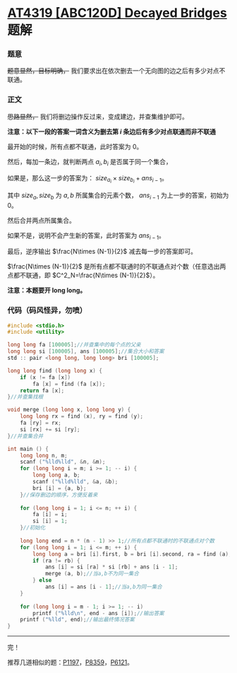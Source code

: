 # [AT4319 [ABC120D] Decayed Bridges](https://www.luogu.com.cn/problem/AT4319) 题解

### 题意

~~题意显然，目标明确，~~ 我们要求出在依次删去一个无向图的边之后有多少对点不联通。

### 正文

~~思路显然，~~ 我们将删边操作反过来，变成建边，并查集维护即可。

**注意：以下一段的答案一词含义为删去第 $i$ 条边后有多少对点联通而非不联通**

最开始的时候，所有点都不联通，此时答案为 $0$。

然后，每加一条边，就判断两点 $a_i,b_i$ 是否属于同一个集合，

如果是，那么这一步的答案为： $size_{a_i}\times size_{b_i}+ans_{i-1}$。

其中 $size_a,size_b$ 为 $a,b$ 所属集合的元素个数， $ans_{i-1}$ 为上一步的答案，初始为 $0$。

然后合并两点所属集合。

如果不是，说明不会产生新的答案，此时答案为 $ans_{i-1}$。

最后，逆序输出 $\frac{N\times (N-1)}{2}$ 减去每一步的答案即可。

$\frac{N\times (N-1)}{2}$ 是所有点都不联通时的不联通点对个数（任意选出两点都不联通，即 $C^2_N=\frac{N\times (N-1)}{2}$）。

**注意：本题要开 long long。**

### 代码（码风怪异，勿喷）

```c++
#include <stdio.h>
#include <utility>

long long fa [100005];//并查集中的每个点的父亲
long long si [100005], ans [100005];//集合大小和答案
std :: pair <long long, long long> bri [100005];

long long find (long long x) {
    if (x != fa [x])
        fa [x] = find (fa [x]);
    return fa [x];
}//并查集找根

void merge (long long x, long long y) {
    long long rx = find (x), ry = find (y);
    fa [ry] = rx;
    si [rx] += si [ry];
}//并查集合并

int main () {
    long long n, m;
    scanf ("%lld%lld", &n, &m);
    for (long long i = m; i >= 1; -- i) {
        long long a, b;
        scanf ("%lld%lld", &a, &b);
        bri [i] = {a, b};
    }//保存删边的顺序，方便反着来
    
    for (long long i = 1; i <= n; ++ i) {
        fa [i] = i;
        si [i] = 1;
    }//初始化
    
    long long end = n * (n - 1) >> 1;//所有点都不联通时的不联通点对个数
    for (long long i = 1; i <= m; ++ i) {
        long long a = bri [i].first, b = bri [i].second, ra = find (a), rb = find (b);
        if (ra != rb) {
            ans [i] = si [ra] * si [rb] + ans [i - 1];
            merge (a, b);//当a,b不为同一集合
        } else
            ans [i] = ans [i - 1];//当a,b为同一集合
    }
    
    for (long long i = m - 1; i >= 1; -- i)
        printf ("%lld\n", end - ans [i]);//输出答案
    printf ("%lld", end);//输出最终情况答案
}
```

---

完！

推荐几道相似的题：[P1197](https://www.luogu.com.cn/problem/P1197)，[P8359](https://www.luogu.com.cn/problem/P8359)，[P6121](https://www.luogu.com.cn/problem/P6121)。